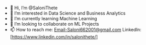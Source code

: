 - 👋 Hi, I’m @SaloniThete
- 👀 I’m interested in Data Science and Business Analytics
- 🌱 I’m currently learning Machine Learning
- 💞️ I’m looking to collaborate on ML Projects
- 📫 How to reach me: Email-Saloni662001@gmail.com
                      LinkedIn: [https://www.linkedin.com/in/salonithete/]

<!---
SaloniThete/SaloniThete is a ✨ special ✨ repository because its `README.md` (this file) appears on your GitHub profile.
You can click the Preview link to take a look at your changes.
--->
